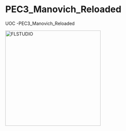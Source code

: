 # PEC3_Manovich_Reloaded
UOC -PEC3_Manovich_Reloaded

<img src="https://c0.klipartz.com/pngpicture/321/384/gratis-png-estacion-de-trabajo-de-audio-digital-fl-studio-linea-ableton-live-thumbnail.png" alt="FLSTUDIO" width="300px">
